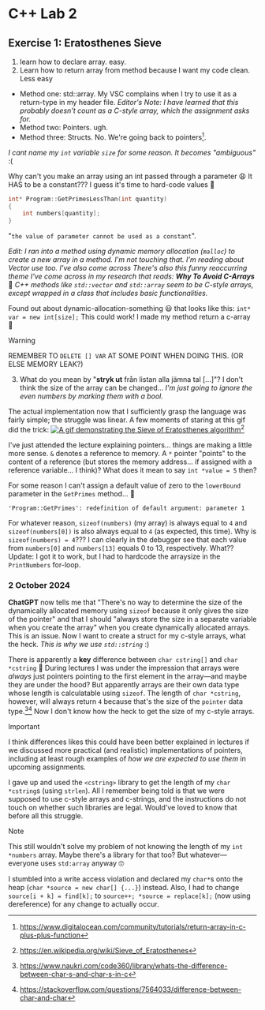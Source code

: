 # C++ Lab 2
## Exercise 1: Eratosthenes Sieve
1. learn how to declare array. easy.
2. Learn how to return array from method because I want my code clean. Less easy
- Method one: std::array. My VSC complains when I try to use it as a return-type in my header file. *Editor's Note: I have learned that this probably doesn't count as a C-style array, which the assignment asks for.*
- Method two: Pointers. ugh.
- Method three: Structs. No. We're going back to pointers[^1].

*I cant name my `int` variable `size` for some reason. It becomes "ambiguous"* :( <!-- *I wish I was ambiguous...* -->

Why can't you make an array using an int passed through a parameter :weary: It HAS to be a constant??? I guess it's time to hard-code values 🫠 

```c++
int* Program::GetPrimesLessThan(int quantity)
{
    int numbers[quantity];
}
```
"`the value of parameter cannot be used as a constant`".

*Edit: I ran into a method using dynamic memory allocation (`malloc`) to create a new array in a method. I'm not touching that. I'm reading about Vector use too. I've also come across  There's also this funny reoccurring theme I've come across in my research that reads:* ***Why To Avoid C-Arrays*** 🙂 *C++ methods like `std::vector` and `std::array` seem to be C-style arrays, except wrapped in a class that includes basic functionalities.*

Found out about dynamic-allocation-something 😃 that looks like this: `int* var = new int[size];` This could work! I made my method return a c-array 🤩
> [!WARNING]
> REMEMBER TO `DELETE [] VAR` AT SOME POINT WHEN DOING THIS. (OR ELSE MEMORY LEAK?)

3. What do you mean by "**stryk ut** från listan alla jämna tal [...]"? I don't think the size of the array can be changed... *I'm just going to ignore the even numbers by marking them with a bool.*

The actual implementation now that I sufficiently grasp the language was fairly simple; the struggle was linear. A few moments of staring at this gif did the trick:
<a href="https://en.wikipedia.org/wiki/File:Animation_Sieve_of_Eratosth.gif" target="_blank"><image style="width" alt="A gif demonstrating the Sieve of Eratosthenes algorithm" src="https://upload.wikimedia.org/wikipedia/commons/9/94/Animation_Sieve_of_Eratosth.gif"></image></a>[^2]

I've just attended the lecture explaining pointers... things are making a little more sense. `&` denotes a reference to memory. A `*` pointer "points" to the content of a reference (but stores the memory address... if assigned with a reference variable... I think)? What does it mean to say `int *value = 5` then?

For some reason I can't assign a default value of zero to the `lowerBound` parameter in the `GetPrimes` method... 🤔

`'Program::GetPrimes': redefinition of default argument: parameter 1`

For whatever reason, `sizeof(numbers)` (my array) is always equal to `4`  and `sizeof(numbers[0])` is also always equal to `4` (as expected, this time). Why is `sizeof(numbers) = 4`??? I can clearly in the debugger see that each value from `numbers[0]` and `numbers[13]` equals 0 to 13, respectively. What?? Update: I got it to work, but I had to hardcode the arraysize in the `PrintNumbers` for-loop.

### 2 October 2024
**ChatGPT** now tells me that "There's no way to determine the size of the dynamically allocated memory using `sizeof` because it only gives the size of the pointer" and that I should "always store the size in a separate variable when you create the array" when you create dynamically allocated arrays. This is an issue. Now I want to create a struct for my c-style arrays, what the heck. *This is why we use `std::string`* :)

There is apparently a **key** difference between `char cstring[]` and `char *cstring` 🫠 During lectures I was under the impression that arrays were *always* just pointers pointing to the first element in the array—and maybe they are under the hood? But apparently arrays are their own data type whose length is calculatable using `sizeof`. The length of `char *cstring`, however, will always return `4` because that's the size of the `pointer` data type.[^3][^4] Now I don't know how the heck to get the size of my c-style arrays. 

> [!IMPORTANT]
> I think differences likes this could have been better explained in lectures if we discussed more practical (and realistic) implementations of pointers, including at least rough examples of *how we are expected to use them* in upcoming assignments.

I gave up and used the `<cstring>` library to get the length of my `char *cstring`s (using `strlen`). All I remember being told is that we were supposed to use c-style arrays and c-strings, and the instructions do not touch on whether such libraries are legal. Would've loved to know that before all this struggle.

> [!NOTE]
> This still wouldn't solve my problem of not knowing the length of my `int *numbers` array. Maybe there's a library for that too? But whatever—everyone uses `std:array` anyway 🙄

I stumbled into a write access violation and declared my `char*`s onto the heap (`char *source = new char[] {...}`) instead. Also, I had to change `source[i + k] = find[k];` to `source++; *source = replace[k];` (now using dereference) for any change to actually occur.

<!------------------------------------------------------------->

[^1]: https://www.digitalocean.com/community/tutorials/return-array-in-c-plus-plus-function
[^2]: https://en.wikipedia.org/wiki/Sieve_of_Eratosthenes
[^3]: https://www.naukri.com/code360/library/whats-the-difference-between-char-s-and-char-s-in-c
[^4]: https://stackoverflow.com/questions/7564033/difference-between-char-and-char